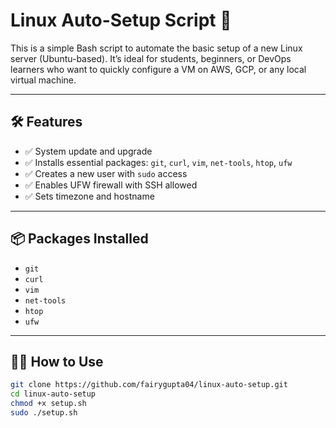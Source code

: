 # Linux Auto-Setup Script 🚀

This is a simple Bash script to automate the basic setup of a new Linux server (Ubuntu-based). It’s ideal for students, beginners, or DevOps learners who want to quickly configure a VM on AWS, GCP, or any local virtual machine.

---

## 🛠 Features

- ✅ System update and upgrade
- ✅ Installs essential packages: `git`, `curl`, `vim`, `net-tools`, `htop`, `ufw`
- ✅ Creates a new user with `sudo` access
- ✅ Enables UFW firewall with SSH allowed
- ✅ Sets timezone and hostname

---

## 📦 Packages Installed

- `git`
- `curl`
- `vim`
- `net-tools`
- `htop`
- `ufw`

---

## 🧑‍💻 How to Use

```bash
git clone https://github.com/fairygupta04/linux-auto-setup.git
cd linux-auto-setup
chmod +x setup.sh
sudo ./setup.sh
